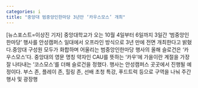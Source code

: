 ```yaml
---
categories: i
title: "중앙대 범중앙인한마당 3년만 ‘카우스모스’ 개최"
---
```

[뉴스포스트=이상진 기자] 중앙대학교가 오는 10월 4일부터 6일까지 3일간 ‘범중앙인한마당’ 행사를 안성캠퍼스 일대에서 오프라인 방식으로 3년 만에 전면 개최한다고 밝혔다.중앙대 구성원 모두가 화합하며 어울리는 범중앙인한마당 행사의 올해 슬로건은 ‘카우스모스’다. 중앙대의 영문 명칭 약자인 CAU를 뜻하는 ‘카우’에 가을이란 계절을 가장 잘 나타내는 ‘코스모스’를 더해 슬로건을 정했다. 행사는 안성캠퍼스 곳곳에서 진행될 예정이다. 부스 존, 플레이 존, 힐링 존, 선배 초청 특강, 푸드트럭 등으로 구역을 나눠 주간 행사 및 광장행